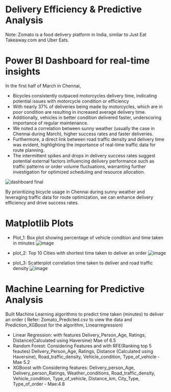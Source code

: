 # Delivery Efficiency & Predictive Analysis
Note: Zomato is a food delivery platform in India, similar to Just Eat Takeaway.com and Uber Eats.

# Power BI Dashboard for real-time insights
In the first half of March in Chennai, 
- Bicycles consistently outpaced motorcycles delivery time, indicating potential issues with motorcycle condition or efficiency
- With nearly 37% of deliveries being made by motorcycles, which are in poor condition are resulting in increased average delivery time.
- Additionally, vehicles in better condition delivered faster, underscoring importance of regular maintenance.
- We noted a correlation between sunny weather (usually the case in Chennai during March), higher success rates and faster deliveries.
- Furthermore, a direct link between road traffic density and delivery time was evident, highlighting the importance of real-time traffic data for route planning.
- The intermittent spikes and drops in delivery success rates suggest potential external factors influencing delivery performance such as traffic patterns or order volume fluctuations, warranting further investigation for optimized scheduling and resource allocation.

![dashboard final](https://github.com/Ashvakg/Zomato-Insights/assets/83398283/27b0ff29-f4fb-4af5-b94f-15ff96abc64a)

By prioritizing bicycle usage in Chennai during sunny weather and leveraging traffic data for route optimization, we can enhance delivery efficiency and drive success rates.

# Matplotlib Plots

- Plot_1: Box plot showing percentage of vehicle condition and time taken in minutes
![image](https://github.com/Ashvakg/Zomato-Insights/assets/83398283/c0a151be-96ec-4be4-bb8b-3afea0a47032)

- plot_2: Top 10 Cities with shortest time taken to deliver an order
![image](https://github.com/Ashvakg/Zomato-Insights/assets/83398283/a665379a-5265-4372-8820-ac7eaf4748a0)

- plot_3: Scatterplot correlation time taken to deliver and road traffic density
![image](https://github.com/Ashvakg/Zomato-Insights/assets/83398283/e0b77665-55d7-49b9-804e-43cecdc7042c)

# Machine Learning for Predictive Analysis
Built Machine Learning algorithms to predict time taken (minutes) to deliver an order 
( Refer: Zomato_Predicted.csv to view the data and Prediction_XGBoost for the algorithm, Linearregression)

- Linear Regression: with features Delivery_Person_Age, Ratings, Distance(Calculated using Haversine) Mae of 6.5
- Random Forest: Considering Features and with RFE(Ranking top 5 feautes)  Delivery_Person_Age, Ratings, Distance (Calculated using Haversine), Road_traffic_density, Vehicle_condition, Type_of_vehicle - Mae 5.2
- XGBoost with Considering features: Delivery_person_Age, Delivery_person_Ratings, Weather_conditions, Road_traffic_density, Vehicle_condition, Type_of_vehicle, Distance_km, City_Type, Type_of_order - Mae:4.8


